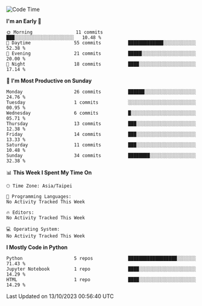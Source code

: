 <!--START_SECTION:waka-->
![Code Time](http://img.shields.io/badge/Code%20Time-6%20hrs%2037%20mins-blue)

**I'm an Early 🐤** 

```text
🌞 Morning                11 commits          ███░░░░░░░░░░░░░░░░░░░░░░   10.48 % 
🌆 Daytime                55 commits          █████████████░░░░░░░░░░░░   52.38 % 
🌃 Evening                21 commits          █████░░░░░░░░░░░░░░░░░░░░   20.00 % 
🌙 Night                  18 commits          ████░░░░░░░░░░░░░░░░░░░░░   17.14 % 
```
📅 **I'm Most Productive on Sunday** 

```text
Monday                   26 commits          ██████░░░░░░░░░░░░░░░░░░░   24.76 % 
Tuesday                  1 commits           ░░░░░░░░░░░░░░░░░░░░░░░░░   00.95 % 
Wednesday                6 commits           █░░░░░░░░░░░░░░░░░░░░░░░░   05.71 % 
Thursday                 13 commits          ███░░░░░░░░░░░░░░░░░░░░░░   12.38 % 
Friday                   14 commits          ███░░░░░░░░░░░░░░░░░░░░░░   13.33 % 
Saturday                 11 commits          ███░░░░░░░░░░░░░░░░░░░░░░   10.48 % 
Sunday                   34 commits          ████████░░░░░░░░░░░░░░░░░   32.38 % 
```


📊 **This Week I Spent My Time On** 

```text
🕑︎ Time Zone: Asia/Taipei

💬 Programming Languages: 
No Activity Tracked This Week

🔥 Editors: 
No Activity Tracked This Week

💻 Operating System: 
No Activity Tracked This Week
```

**I Mostly Code in Python** 

```text
Python                   5 repos             ██████████████████░░░░░░░   71.43 % 
Jupyter Notebook         1 repo              ████░░░░░░░░░░░░░░░░░░░░░   14.29 % 
HTML                     1 repo              ████░░░░░░░░░░░░░░░░░░░░░   14.29 % 
```




 Last Updated on 13/10/2023 00:56:40 UTC
<!--END_SECTION:waka-->
